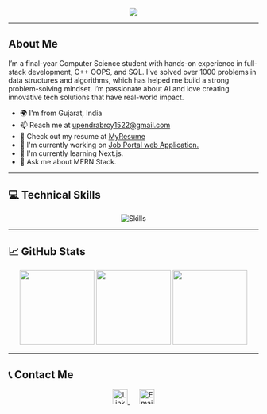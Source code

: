 <p align="center">
  <img src="https://readme-typing-svg.herokuapp.com?color=FFD700&width=380&height=28&lines=Hi+I'm+Upendra+Kumar;Nice+To+Meet+You!&center=true">
</p>


---

## About Me

I’m a final-year Computer Science student with hands-on experience in full-stack development, C++ OOPS, and SQL. I’ve solved over 1000 problems in data structures and algorithms, which has helped me build a strong problem-solving mindset. I’m passionate about AI and love creating innovative tech solutions that have real-world impact.

- 🌍 I'm from Gujarat, India
- 📫 Reach me at [upendrabrcy1522@gmail.com](mailto:upendrabrcy1522@gmail.com)
- 📄 Check out my resume at [MyResume](http://drive.google.com/file/d/1c_w6vl--q1snHv7wBuolOgLLTz4VDchF/view?usp=sharing)
- 🔭 I'm currently working on [Job Portal web Application.](github.com/upendra14/Job-Portal)
- 🌱 I'm currently learning Next.js.
- 💬 Ask me about MERN Stack.

---

## 💻 Technical Skills
<p align="center">
  <img src="https://skillicons.dev/icons?i=html,css,js,java,cpp,react,nextjs,nodejs,express,mongodb,mysql,git,github,bootstrap,tailwind,postman,redux,docker,figma,vscode,aws" alt="Skills">
</p>

---

## 📈 GitHub Stats

<p align="center">
  <img src="https://github-readme-stats.vercel.app/api?username=upendra14&theme=radical&show_icons=true&hide_border=false&count_private=true" height="150" />
  <img src="https://github-readme-stats.vercel.app/api/top-langs/?username=upendra14&theme=radical&layout=compact&hide_border=false" height="150" />
  <img src="https://github-readme-streak-stats.herokuapp.com/?user=upendra14&theme=radical&hide_border=false" height="150" />
</p>

---

## 📞 Contact Me

<p align="center">
  <a href="https://www.linkedin.com/in/upendra-kumar-148369158/" target="_blank">
    <img src="https://img.icons8.com/color/48/linkedin.png" alt="LinkedIn" height="30" />
  </a>
  &nbsp;&nbsp;&nbsp;&nbsp;
  <a href="mailto:upendrabrcy1522@gmail.com" target="_blank">
    <img src="https://img.icons8.com/color/48/gmail-new.png" alt="Email" height="30" />
  </a>
</p>


